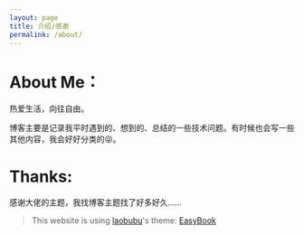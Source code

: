```yaml
---
layout: page
title: 介绍/感谢
permalink: /about/
---
```


# About Me：

热爱生活，向往自由。

博客主要是记录我平时遇到的、想到的、总结的一些技术问题。有时候也会写一些其他内容，我会好好分类的😝。



# Thanks:

感谢大佬的主题，我找博客主题找了好多好久......

> This website is using [laobubu](http://laobubu.net)'s theme: [EasyBook](https://github.com/laobubu/jekyll-theme-EasyBook)
